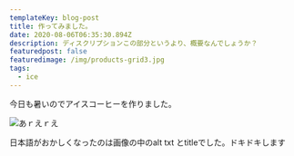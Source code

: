 ```yaml
---
templateKey: blog-post
title: 作ってみました。
date: 2020-08-06T06:35:30.894Z
description: ディスクリプションこの部分というより、概要なんでしょうか？
featuredpost: false
featuredimage: /img/products-grid3.jpg
tags:
  - ice
---
```

今日も暑いのでアイスコーヒーを作りました。

![](/img/chemex.jpg "あｒえｒえ")

日本語がおかしくなったのは画像の中のalt txt とtitleでした。ドキドキします